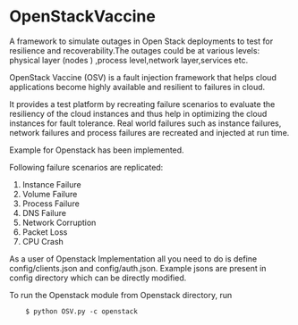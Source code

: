 OpenStackVaccine
================

A framework to simulate outages in Open Stack deployments to test for resilience and recoverability.The outages could be at various levels: physical layer (nodes ) ,process level,network layer,services etc.

OpenStack Vaccine (OSV) is a fault injection framework that helps cloud applications become highly available and resilient to failures in cloud.

It provides a test platform by recreating failure scenarios to evaluate the resiliency of the cloud instances and thus help in optimizing the cloud instances for fault tolerance. Real world failures such as instance failures, network failures and process failures are recreated and injected at run time.

Example for Openstack has been implemented.

Following failure scenarios are replicated:

1. Instance Failure
2. Volume Failure
3. Process Failure
4. DNS Failure
5. Network Corruption
6. Packet Loss
7. CPU Crash


As a user of Openstack Implementation all you need to do is define config/clients.json and config/auth.json. Example jsons are present in config directory which can be directly modified.


To run the Openstack module from Openstack directory, run

```
    $ python OSV.py -c openstack
```
